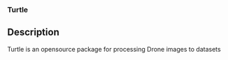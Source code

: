 ### Turtle 

## Description

Turtle is an opensource package for processing Drone images to datasets 

